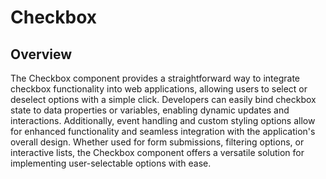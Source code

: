 # Checkbox

## Overview

The Checkbox component provides a straightforward way to integrate checkbox functionality into web applications, allowing users to select or deselect options with a simple click. Developers can easily bind checkbox state to data properties or variables, enabling dynamic updates and interactions. Additionally, event handling and custom styling options allow for enhanced functionality and seamless integration with the application's overall design. Whether used for form submissions, filtering options, or interactive lists, the Checkbox component offers a versatile solution for implementing user-selectable options with ease. 
